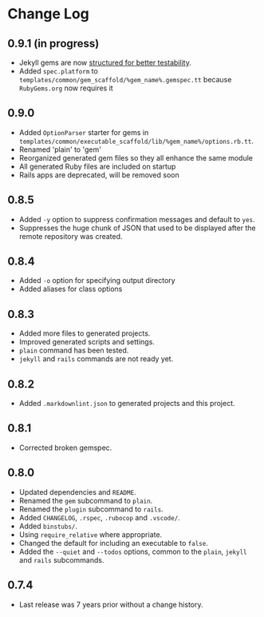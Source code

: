 # Change Log

## 0.9.1 (in progress)

* Jekyll gems are now [structured for better testability](https://mslinn.com/jekyll/10700-designing-for-testability.html).
* Added `spec.platform` to `templates/common/gem_scaffold/%gem_name%.gemspec.tt` because `RubyGems.org` now requires it


## 0.9.0

* Added `OptionParser` starter for gems in `templates/common/executable_scaffold/lib/%gem_name%/options.rb.tt`.
* Renamed 'plain' to 'gem'
* Reorganized generated gem files so they all enhance the same module
* All generated Ruby files are included on startup
* Rails apps are deprecated, will be removed soon


## 0.8.5

* Added `-y` option to suppress confirmation messages and default to `yes`.
* Suppresses the huge chunk of JSON that used to be displayed after the remote repository was created.


## 0.8.4

* Added `-o` option for specifying output directory
* Added aliases for class options


## 0.8.3

* Added more files to generated projects.
* Improved generated scripts and settings.
* `plain` command has been tested.
* `jekyll` and `rails` commands are not ready yet.

## 0.8.2

* Added `.markdownlint.json` to generated projects and this project.


## 0.8.1

* Corrected broken gemspec.


## 0.8.0

* Updated dependencies and `README`.
* Renamed the `gem` subcommand to `plain`.
* Renamed the `plugin` subcommand to `rails`.
* Added `CHANGELOG`, `.rspec`, `.rubocop` and `.vscode/`.
* Added `binstubs/`.
* Using `require_relative` where appropriate.
* Changed the default for including an executable to `false`.
* Added the `--quiet` and `--todos` options, common to the `plain`, `jekyll` and `rails` subcommands.


## 0.7.4

* Last release was 7 years prior without a change history.
